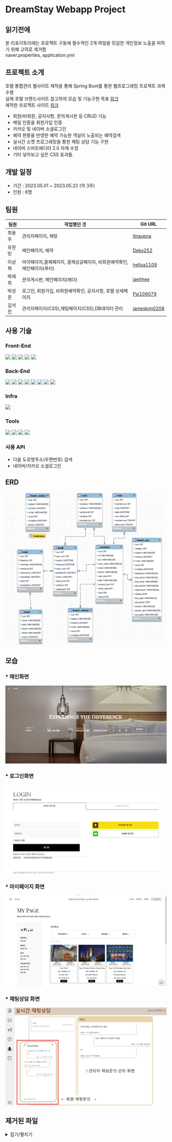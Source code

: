 DreamStay Webapp Project
========================
## 읽기전에
본 리포지토리에는 프로젝트 구동에 필수적인 2개 파일을 민감한 개인정보 노출을 피하기 위해 고의로 제거함<br/>
naver.properties, application.yml

## 프로젝트 소개
호텔 통합관리 웹사이트 제작을 통해 Spring Boot를 통한 웹프로그래밍 프로젝트 과제 수행<br/>
실제 호텔 브랜드사이트 참고하여 모습 및 기능구현 목표 [링크](https://josunhotel.com)<br/>
제작한 프로젝트 사이트 [링크](http://bit-dreamstay.kro.kr)
* 회원/비회원, 공지사항, 문의게시판 등 CRUD 기능
* 메일 인증을 회원가입 인증
* 카카오 및 네이버 소셜로그인
* 예약 현황을 반영한 예약 가능한 객실이 노출되는 예약검색
* 실시간 소켓 프로그래밍을 통한 채팅 상담 기능 구현
* 네이버 스마트에디터 2.0 자체 수정
* 기타 넣어보고 싶은 CSS 효과들.



## 개발 일정
* 기간 : 2023.05.01 ~ 2023.05.22 (약 3주)
* 인원 : 6명


## 팀원
|팀원|작업했던 것|Git URL|
|-------------------|---|---|
|최용주|관리자페이지, 채팅|[Itnaupna](https://github.com/itnaupna)|
|유찬민|메인페이지, 예약|[Deko252](https://github.com/Deko252)|
|이상혁|마이페이지,결제페이지, 결제성공페이지, 비회원예약확인, 메인페이지(푸터)|[helloa1109](https://github.com/helloa1109)|
|박재희|문의게시판, 메인페이지(헤더)|[jaehhee](https://github.com/jaehhee)|
|박성준|로그인, 회원가입, 비회원예약확인, 공지사항, 호텔 상세페이지|[Psj109079](https://github.com/Psj109079)|
|김석진|관리자페이지(CSS),채팅페이지(CSS),DB데이터 관리|[jameskim0208](https://github.com/jameskim0208)|

## 사용 기술
### Front-End
<div>
  <img src="https://img.shields.io/badge/html5-E34F26?style=for-the-badge&logo=html5&logoColor=white"> 
  <img src="https://img.shields.io/badge/css-1572B6?style=for-the-badge&logo=css3&logoColor=white"> 
  <img src="https://img.shields.io/badge/javascript-F7DF1E?style=for-the-badge&logo=javascript&logoColor=black"> 
  <img src="https://img.shields.io/badge/jquery-0769AD?style=for-the-badge&logo=jquery&logoColor=white">
  <img src="https://img.shields.io/badge/bootstrap-7952B3?style=for-the-badge&logo=bootstrap&logoColor=white">
</div>
  
### Back-End
<div>
  <img src="https://img.shields.io/badge/java 11-007396?style=for-the-badge&logo=java&logoColor=white"> 
  <img src="https://img.shields.io/badge/apache tomcat 9-F8DC75?style=for-the-badge&logo=apachetomcat&logoColor=black">
  <img src="https://img.shields.io/badge/mysql 8-4479A1?style=for-the-badge&logo=mysql&logoColor=white"> 
  <img src="https://img.shields.io/badge/spring_boot-6DB33F?style=for-the-badge&logo=spring&logoColor=white"> 
  <img src="https://img.shields.io/badge/Maven-c71a36?style=for-the-badge&logo=Apache Maven&logoColor=white"> 
  <img src="https://img.shields.io/badge/docker-2496ED?style=for-the-badge&logo=docker&logoColor=white">
  <img src="https://img.shields.io/badge/jenkins-D24939?style=for-the-badge&logo=jenkins&logoColor=white">
  <img src="https://img.shields.io/badge/ubuntu 20.04-e95420?style=for-the-badge&logo=ubuntu&logoColor=black"> 
</div>

### Infra
<div>
  <img src="https://img.shields.io/badge/naver_cloud-03c75a?style=for-the-badge&logo=naver&logoColor=white">
</div>

### Tools
<div> 
  <img src="https://img.shields.io/badge/intellij-000000?style=for-the-badge&logo=intellijidea&logoColor=white">
  <img src="https://img.shields.io/badge/postman-ff6c37?style=for-the-badge&logo=postman&logoColor=white">
  <img src="https://img.shields.io/badge/github-181717?style=for-the-badge&logo=github&logoColor=white">
  <img src="https://img.shields.io/badge/git-F05032?style=for-the-badge&logo=git&logoColor=white">
</div>

### 사용 API
* 다음 도로명주소(우편번호) 검색
* 네이버/카카오 소셜로그인

## ERD
<img src="https://github.com/itnaupna/DS_PUB/blob/master/image.png?raw=true">

## 모습
### * 메인화면
<img src="https://github.com/itnaupna/DS_PUB/blob/master/01-main.png?raw=true">

### * 로그인화면
<img src="https://github.com/itnaupna/DS_PUB/blob/master/02-login.png?raw=true">

### * 마이페이지 화면
<img src="https://github.com/itnaupna/DS_PUB/blob/master/03-mypage.png?raw=true">

### * 채팅상담 화면
<img src="https://github.com/itnaupna/DS_PUB/blob/master/04-chat.png?raw=true">

## 제거된 파일
<details>
<summary>접기/펼치기</summary>

## application.yml
  <pre>
spring:
  datasource:
    driver-class-name: com.mysql.cj.jdbc.Driver
    url: jdbc:mysql://DB주소?serverTimezone=Asia/Seoul
    username: DB 아이디
    password: DB 비밀번호
  servlet:
    multipart:
      max-file-size:
        4MB
  mail:
    host: smtp.naver.com
    port: 465
    username: '네이버 계정'
    password: '네이버 비번'
    protocol: smtp
    properties:
      mail:
        smtp:
          auth: true
          ssl:
            enable: true
            required: true
  #mybatis
mybatis:
  type-aliases-package: com.bitnc4.dto
  mapper-locations:
  - /mapper/**/*.xml
</pre>
  
## naver.properties
  <pre>
cloud.aws.stack.auto=false
cloud.aws.region.static=ap-northeast-2
ncp.accessKey=네이버클라우드 AccessKey
ncp.secretKey=네이버클라우드 SecretKey
ncp.regionName=kr-standard
ncp.endPoint=https://kr.object.ncloudstorage.com
  </pre>
</details>


